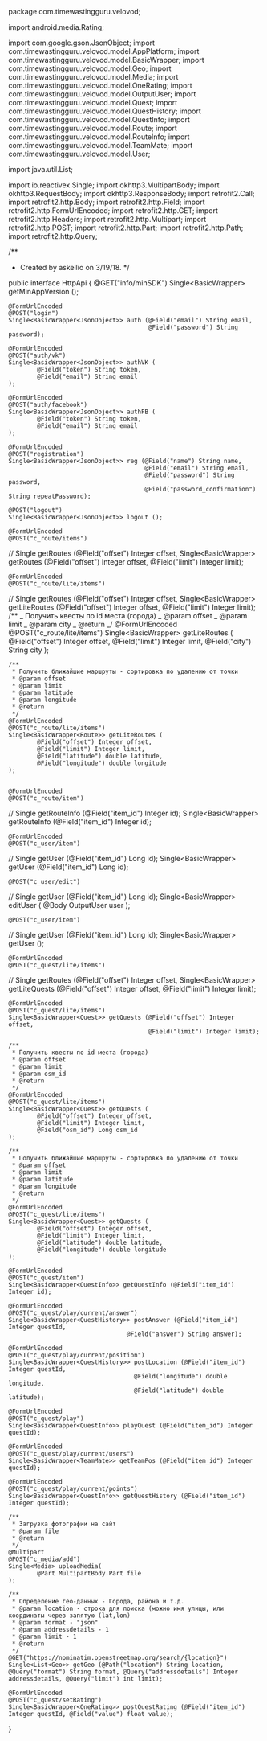 package com.timewastingguru.velovod;

import android.media.Rating;

import com.google.gson.JsonObject;
import com.timewastingguru.velovod.model.AppPlatform;
import com.timewastingguru.velovod.model.BasicWrapper;
import com.timewastingguru.velovod.model.Geo;
import com.timewastingguru.velovod.model.Media;
import com.timewastingguru.velovod.model.OneRating;
import com.timewastingguru.velovod.model.OutputUser;
import com.timewastingguru.velovod.model.Quest;
import com.timewastingguru.velovod.model.QuestHistory;
import com.timewastingguru.velovod.model.QuestInfo;
import com.timewastingguru.velovod.model.Route;
import com.timewastingguru.velovod.model.RouteInfo;
import com.timewastingguru.velovod.model.TeamMate;
import com.timewastingguru.velovod.model.User;

import java.util.List;

import io.reactivex.Single;
import okhttp3.MultipartBody;
import okhttp3.RequestBody;
import okhttp3.ResponseBody;
import retrofit2.Call;
import retrofit2.http.Body;
import retrofit2.http.Field;
import retrofit2.http.FormUrlEncoded;
import retrofit2.http.GET;
import retrofit2.http.Headers;
import retrofit2.http.Multipart;
import retrofit2.http.POST;
import retrofit2.http.Part;
import retrofit2.http.Path;
import retrofit2.http.Query;

/\*\*

- Created by askellio on 3/19/18.
  \*/

public interface HttpApi {
@GET("info/minSDK")
Single<BasicWrapper<AppPlatform>> getMinAppVersion ();

    @FormUrlEncoded
    @POST("login")
    Single<BasicWrapper<JsonObject>> auth (@Field("email") String email,
                                           @Field("password") String password);

    @FormUrlEncoded
    @POST("auth/vk")
    Single<BasicWrapper<JsonObject>> authVK (
            @Field("token") String token,
            @Field("email") String email
    );

    @FormUrlEncoded
    @POST("auth/facebook")
    Single<BasicWrapper<JsonObject>> authFB (
            @Field("token") String token,
            @Field("email") String email
    );

    @FormUrlEncoded
    @POST("registration")
    Single<BasicWrapper<JsonObject>> reg (@Field("name") String name,
                                          @Field("email") String email,
                                          @Field("password") String password,
                                          @Field("password_confirmation") String repeatPassword);

    @POST("logout")
    Single<BasicWrapper<JsonObject>> logout ();

    @FormUrlEncoded
    @POST("c_route/items")

// Single<ResponseBody> getRoutes (@Field("offset") Integer offset,
Single<BasicWrapper<Route>> getRoutes (@Field("offset") Integer offset,
@Field("limit") Integer limit);

    @FormUrlEncoded
    @POST("c_route/lite/items")

// Single<ResponseBody> getRoutes (@Field("offset") Integer offset,
Single<BasicWrapper<Route>> getLiteRoutes (@Field("offset") Integer offset,
@Field("limit") Integer limit);
/\*\*
_ Получить квесты по id места (города)
_ @param offset
_ @param limit
_ @param city
_ @return
_/
@FormUrlEncoded
@POST("c_route/lite/items")
Single<BasicWrapper<Route>> getLiteRoutes (
@Field("offset") Integer offset,
@Field("limit") Integer limit,
@Field("city") String city
);

    /**
     * Получить ближайшие маршруты - сортировка по удалению от точки
     * @param offset
     * @param limit
     * @param latitude
     * @param longitude
     * @return
     */
    @FormUrlEncoded
    @POST("c_route/lite/items")
    Single<BasicWrapper<Route>> getLiteRoutes (
            @Field("offset") Integer offset,
            @Field("limit") Integer limit,
            @Field("latitude") double latitude,
            @Field("longitude") double longitude
    );


    @FormUrlEncoded
    @POST("c_route/item")

// Single<ResponseBody> getRouteInfo (@Field("item_id") Integer id);
Single<BasicWrapper<RouteInfo>> getRouteInfo (@Field("item_id") Integer id);

    @FormUrlEncoded
    @POST("c_user/item")

// Single<ResponseBody> getUser (@Field("item_id") Long id);
Single<BasicWrapper<User>> getUser (@Field("item_id") Long id);

    @POST("c_user/edit")

// Single<ResponseBody> getUser (@Field("item_id") Long id);
Single<BasicWrapper<User>> editUser (
@Body OutputUser user
);

    @POST("c_user/item")

// Single<ResponseBody> getUser (@Field("item_id") Long id);
Single<BasicWrapper<User>> getUser ();

    @FormUrlEncoded
    @POST("c_quest/lite/items")

// Single<ResponseBody> getRoutes (@Field("offset") Integer offset,
Single<BasicWrapper<Quest>> getLiteQuests (@Field("offset") Integer offset,
@Field("limit") Integer limit);

    @FormUrlEncoded
    @POST("c_quest/lite/items")
    Single<BasicWrapper<Quest>> getQuests (@Field("offset") Integer offset,
                                           @Field("limit") Integer limit);

    /**
     * Получить квесты по id места (города)
     * @param offset
     * @param limit
     * @param osm_id
     * @return
     */
    @FormUrlEncoded
    @POST("c_quest/lite/items")
    Single<BasicWrapper<Quest>> getQuests (
            @Field("offset") Integer offset,
            @Field("limit") Integer limit,
            @Field("osm_id") Long osm_id
    );

    /**
     * Получить ближайшие маршруты - сортировка по удалению от точки
     * @param offset
     * @param limit
     * @param latitude
     * @param longitude
     * @return
     */
    @FormUrlEncoded
    @POST("c_quest/lite/items")
    Single<BasicWrapper<Quest>> getQuests (
            @Field("offset") Integer offset,
            @Field("limit") Integer limit,
            @Field("latitude") double latitude,
            @Field("longitude") double longitude
    );

    @FormUrlEncoded
    @POST("c_quest/item")
    Single<BasicWrapper<QuestInfo>> getQuestInfo (@Field("item_id") Integer id);

    @FormUrlEncoded
    @POST("c_quest/play/current/answer")
    Single<BasicWrapper<QuestHistory>> postAnswer (@Field("item_id") Integer questId,
                                     @Field("answer") String answer);

    @FormUrlEncoded
    @POST("c_quest/play/current/position")
    Single<BasicWrapper<QuestHistory>> postLocation (@Field("item_id") Integer questId,
                                       @Field("longitude") double longitude,
                                       @Field("latitude") double latitude);

    @FormUrlEncoded
    @POST("c_quest/play")
    Single<BasicWrapper<QuestInfo>> playQuest (@Field("item_id") Integer questId);

    @FormUrlEncoded
    @POST("c_quest/play/current/users")
    Single<BasicWrapper<TeamMate>> getTeamPos (@Field("item_id") Integer questId);

    @FormUrlEncoded
    @POST("c_quest/play/current/points")
    Single<BasicWrapper<QuestInfo>> getQuestHistory (@Field("item_id") Integer questId);

    /**
     * Загрузка фотографии на сайт
     * @param file
     * @return
     */
    @Multipart
    @POST("c_media/add")
    Single<Media> uploadMedia(
            @Part MultipartBody.Part file
    );

    /**
     * Определение гео-данных - Города, района и т.д.
     * @param location - строка для поиска (можно имя улицы, или координаты через запятую (lat,lon)
     * @param format - "json"
     * @param addressdetails - 1
     * @param limit - 1
     * @return
     */
    @GET("https://nominatim.openstreetmap.org/search/{location}")
    Single<List<Geo>> getGeo (@Path("location") String location, @Query("format") String format, @Query("addressdetails") Integer addressdetails, @Query("limit") int limit);

    @FormUrlEncoded
    @POST("c_quest/setRating")
    Single<BasicWrapper<OneRating>> postQuestRating (@Field("item_id") Integer questId, @Field("value") float value);

}
